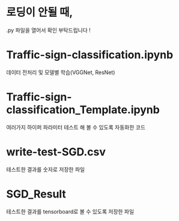 # 로딩이 안될 때,     
.py 파일을 열어서 확인 부탁드립니다 !



# Traffic-sign-classification.ipynb
데이터 전처리 및 모델별 학습(VGGNet, ResNet)

      
          
# Traffic-sign-classification_Template.ipynb       
여러가지 하이퍼 파라미터 테스트 해 볼 수 있도록 자동화한 코드 
      
      
# write-test-SGD.csv         
테스트한 결과를 숫자로 저장한 파일


# SGD_Result     
테스트한 결과를 tensorboard로 볼 수 있도록 저장한 파일  
